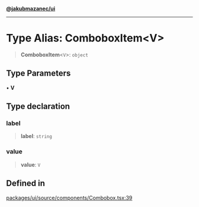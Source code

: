 [**@jakubmazanec/ui**](../README.md)

---

# Type Alias: ComboboxItem\<V\>

> **ComboboxItem**\<`V`\>: `object`

## Type Parameters

• **V**

## Type declaration

### label

> **label**: `string`

### value

> **value**: `V`

## Defined in

[packages/ui/source/components/Combobox.tsx:39](https://github.com/jakubmazanec/tools/blob/a4967209f10f2b04ade958bd873ac46f1290cee7/packages/ui/source/components/Combobox.tsx#L39)
